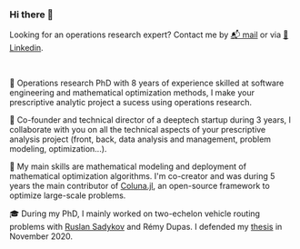 ### Hi there 👋

Looking for an operations research expert? Contact me by [📬 mail](mailto:guimarqu.scuff585@passmail.com) or via [💬 Linkedin](www.linkedin.com/in/guimarqu).

<br /> 

🎯 Operations research PhD with 8 years of experience skilled at software engineering and mathematical optimization methods, I make your prescriptive analytic project a sucess using operations research.

👯 Co-founder and technical director of a deeptech startup during 3 years, I collaborate with you on all the technical aspects of your prescriptive analysis project (front, back, data analysis and management, problem modeling, optimization...).

💪 My main skills are mathematical modeling and deployment of mathematical optimization algorithms. I'm co-creator and was during 5 years the main contributor of [Coluna.jl](https://github.com/atoptima/Coluna.jl), an open-source framework to optimize large-scale problems.

🎓 During my PhD, I mainly worked on two-echelon vehicle routing problems with [Ruslan Sadykov](https://www.researchgate.net/profile/Ruslan-Sadykov) and Rémy Dupas. I defended my [thesis](https://tel.archives-ouvertes.fr/tel-03097659) in November 2020.



<!--
**guimarqu/guimarqu** is a ✨ _special_ ✨ repository because its `README.md` (this file) appears on your GitHub profile.

Here are some ideas to get you started:

- 🔭 I’m currently working on ...
- 🌱 I’m currently learning ...
- 👯 I’m looking to collaborate on ...
- 🤔 I’m looking for help with ...
- 💬 Ask me about ...
- 📫 How to reach me: ...
- 😄 Pronouns: ...
- ⚡ Fun fact: ...
-->
